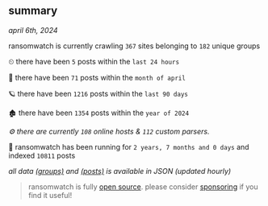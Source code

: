 
## summary
_april 6th, 2024_

ransomwatch is currently crawling `367` sites belonging to `182` unique groups

⏲ there have been `5` posts within the `last 24 hours`

🦈 there have been `71` posts within the `month of april`

🪐 there have been `1216` posts within the `last 90 days`

🏚 there have been `1354` posts within the `year of 2024`

_⚙️ there are currently `108` online hosts & `112` custom parsers._

🦕 ransomwatch has been running for `2 years, 7 months and 0 days` and indexed `10811` posts

_all data  [(groups)](http://ransomwhat.telemetry.ltd/groups) and [(posts)](http://ransomwhat.telemetry.ltd/posts) is available in JSON (updated hourly)_

> ransomwatch is fully [open source](https://github.com/joshhighet/ransomwatch#ransomwatch--). please consider [sponsoring](https://github.com/sponsors/joshhighet) if you find it useful!
